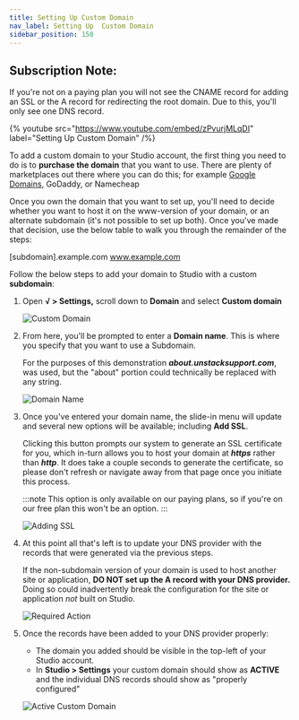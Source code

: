 ```yaml
---
title: Setting Up Custom Domain
nav_label: Setting Up  Custom Domain
sidebar_position: 150
---
```


## Subscription Note:

If you're not on a paying plan you will not see the CNAME record for adding an SSL or the A record for redirecting the
root domain. Due to this, you'll only see one DNS record.

{% youtube src="https://www.youtube.com/embed/zPvurjMLqDI" label="Setting Up Custom Domain" /%}

To add a custom domain to your Studio account, the first thing you need to do is to **purchase the domain** that you
want to use. There are plenty of marketplaces out there where you can do this; for
example  [Google Domains](https://domains.google.com), GoDaddy, or Namecheap

Once you own the domain that you want to set up, you'll need to decide whether you want to host it on the www-version of
your domain, or an alternate subdomain (it's not possible to set up both). Once you've made that decision, use the below
table to walk you through the remainder of the steps:

[subdomain].example.com www.example.com

Follow the below steps to add your domain to Studio with a custom **subdomain**:

1. Open **√ > Settings,** scroll down to **Domain** and select ****Custom domain****

   ![Custom Domain](/assets/studio/1-dm.png)

2. From here, you'll be prompted to enter a **Domain name**. This is where you specify that you want to use a Subdomain.

   For the purposes of this demonstration ***about.unstacksupport.com***, was used, but the "about" portion could
   technically be replaced with any string.

   ![Domain Name](/assets/studio/2A.png)

3. Once you've entered your domain name, the slide-in menu will update and several new options will be available;
   including **Add SSL**.

   Clicking this button prompts our system to generate an SSL certificate for you, which in-turn allows you to host your
   domain at ***https*** rather than ***http***. It does take a couple seconds to generate the certificate, so please
   don't
   refresh or navigate away from that page once you initiate this process.

   :::note
   This option is only available on our paying plans, so if you're on our free plan this won't be an option.
   :::

   ![Adding SSL](/assets/studio/3A.png)

4. At this point all that's left is to update your DNS provider with the records that were generated via the previous
   steps.

    If the non-subdomain version of your domain is used to host another site or application, **DO NOT set up the A record with your DNS provider.** Doing so could inadvertently break the configuration for the site or application *not* built on Studio.

   ![Required Action](/assets/studio/4A.png)

5. Once the records have been added to your DNS provider properly:

    - The domain you added should be visible in the top-left of your Studio account.
    - In **Studio > Settings** your custom domain should show as **ACTIVE** and the individual DNS records should show as "properly configured"

   ![Active Custom Domain](/assets/studio/6A.png)
